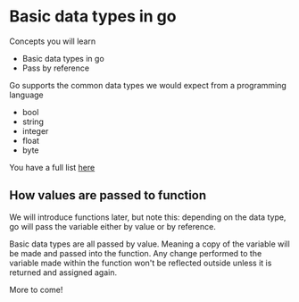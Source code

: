 # Basic data types in go

Concepts you will learn

* Basic data types in go
* Pass by reference

Go supports the common data types we would expect from a programming language

* bool
* string
* integer
* float
* byte

You have a full list [here](https://tour.golang.org/basics/11)

## How values are passed to function

We will introduce functions later, but note this: depending on the data type, go will pass the variable either by value or by reference.

Basic data types are all passed by value. Meaning a copy of the variable will be made and passed into the function. Any change performed to the variable made within the function won't be reflected outside unless it is returned and assigned again.

More to come!
